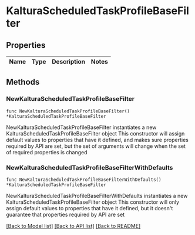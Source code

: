 # KalturaScheduledTaskProfileBaseFilter

## Properties

Name | Type | Description | Notes
------------ | ------------- | ------------- | -------------

## Methods

### NewKalturaScheduledTaskProfileBaseFilter

`func NewKalturaScheduledTaskProfileBaseFilter() *KalturaScheduledTaskProfileBaseFilter`

NewKalturaScheduledTaskProfileBaseFilter instantiates a new KalturaScheduledTaskProfileBaseFilter object
This constructor will assign default values to properties that have it defined,
and makes sure properties required by API are set, but the set of arguments
will change when the set of required properties is changed

### NewKalturaScheduledTaskProfileBaseFilterWithDefaults

`func NewKalturaScheduledTaskProfileBaseFilterWithDefaults() *KalturaScheduledTaskProfileBaseFilter`

NewKalturaScheduledTaskProfileBaseFilterWithDefaults instantiates a new KalturaScheduledTaskProfileBaseFilter object
This constructor will only assign default values to properties that have it defined,
but it doesn't guarantee that properties required by API are set


[[Back to Model list]](../README.md#documentation-for-models) [[Back to API list]](../README.md#documentation-for-api-endpoints) [[Back to README]](../README.md)


